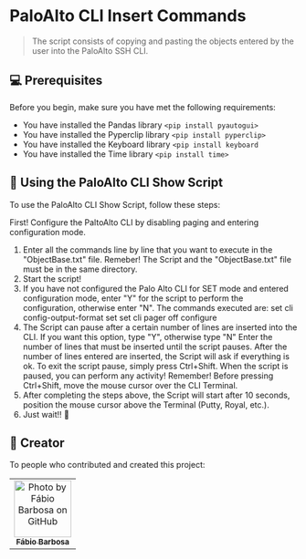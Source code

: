 # PaloAlto CLI Insert Commands

> The script consists of copying and pasting the objects entered by the user into the PaloAlto SSH CLI.

## 💻 Prerequisites

Before you begin, make sure you have met the following requirements:

* You have installed the Pandas library `<pip install pyautogui>`
* You have installed the Pyperclip library `<pip install pyperclip>`
* You have installed the Keyboard library `<pip install keyboard`
* You have installed the Time library `<pip install time>`

## 🚀 Using the PaloAlto CLI Show Script

To use the PaloAlto CLI Show Script, follow these steps:

First! Configure the PaltoAlto CLI by disabling paging and entering configuration mode.

1. Enter all the commands line by line that you want to execute in the "ObjectBase.txt" file.
      Remeber! The Script and the "ObjectBase.txt" file must be in the same directory.
2. Start the script!
3. If you have not configured the Palo Alto CLI for SET mode and entered configuration mode, enter "Y" for the script to perform the configuration, otherwise enter "N".
      The commands executed are:
          set cli config-output-format set
          set cli pager off
          configure
4. The Script can pause after a certain number of lines are inserted into the CLI. If you want this option, type "Y", otherwise type "N"
      Enter the number of lines that must be inserted until the script pauses.
      After the number of lines entered are inserted, the Script will ask if everything is ok. To exit the script pause, simply press Ctrl+Shift.
      When the script is paused, you can perform any activity!
      Remember! Before pressing Ctrl+Shift, move the mouse cursor over the CLI Terminal.
5. After completing the steps above, the Script will start after 10 seconds, position the mouse cursor above the Terminal (Putty, Royal, etc.).
6. Just wait!! 🚀

## 🤝 Creator

To people who contributed and created this project:

<table>
  <tr>
    <td align="center">
      <a href="#">
        <img src="https://avatars.githubusercontent.com/u/144133682" width="100px;" alt="Photo by Fábio Barbosa on GitHub"/><br>
        <sub>
          <b>Fábio Barbosa</b>
        </sub>
      </a>
    </td>
  </tr>
</table>